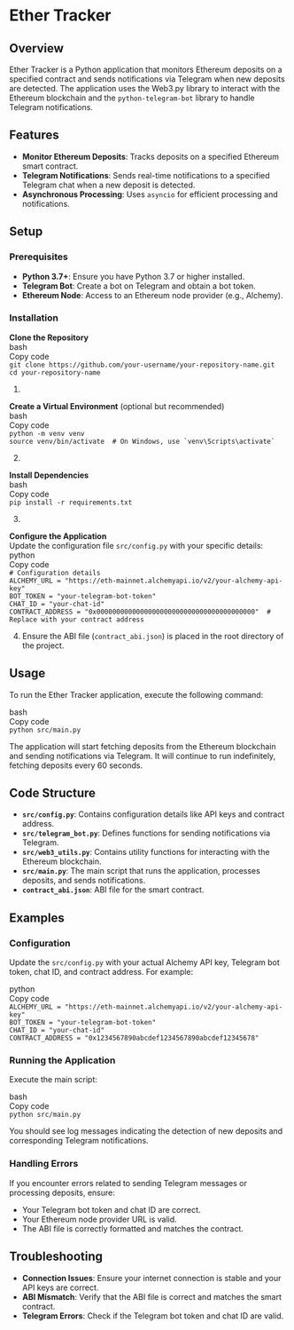 # **Ether Tracker**

## **Overview**

Ether Tracker is a Python application that monitors Ethereum deposits on a specified contract and sends notifications via Telegram when new deposits are detected. The application uses the Web3.py library to interact with the Ethereum blockchain and the `python-telegram-bot` library to handle Telegram notifications.

## **Features**

* **Monitor Ethereum Deposits**: Tracks deposits on a specified Ethereum smart contract.  
* **Telegram Notifications**: Sends real-time notifications to a specified Telegram chat when a new deposit is detected.  
* **Asynchronous Processing**: Uses `asyncio` for efficient processing and notifications.

## **Setup**

### **Prerequisites**

* **Python 3.7+**: Ensure you have Python 3.7 or higher installed.  
* **Telegram Bot**: Create a bot on Telegram and obtain a bot token.  
* **Ethereum Node**: Access to an Ethereum node provider (e.g., Alchemy).

### **Installation**

**Clone the Repository**  
bash  
Copy code  
`git clone https://github.com/your-username/your-repository-name.git`  
`cd your-repository-name`

1. 

**Create a Virtual Environment** (optional but recommended)  
bash  
Copy code  
`python -m venv venv`  
`` source venv/bin/activate  # On Windows, use `venv\Scripts\activate` ``

2. 

**Install Dependencies**  
bash  
Copy code  
`pip install -r requirements.txt`

3. 

**Configure the Application**  
Update the configuration file `src/config.py` with your specific details:  
python  
Copy code  
`# Configuration details`  
`ALCHEMY_URL = "https://eth-mainnet.alchemyapi.io/v2/your-alchemy-api-key"`  
`BOT_TOKEN = "your-telegram-bot-token"`  
`CHAT_ID = "your-chat-id"`  
`CONTRACT_ADDRESS = "0x0000000000000000000000000000000000000000"  # Replace with your contract address`

4. Ensure the ABI file (`contract_abi.json`) is placed in the root directory of the project.

## **Usage**

To run the Ether Tracker application, execute the following command:

bash  
Copy code  
`python src/main.py`

The application will start fetching deposits from the Ethereum blockchain and sending notifications via Telegram. It will continue to run indefinitely, fetching deposits every 60 seconds.

## **Code Structure**

* **`src/config.py`**: Contains configuration details like API keys and contract address.  
* **`src/telegram_bot.py`**: Defines functions for sending notifications via Telegram.  
* **`src/web3_utils.py`**: Contains utility functions for interacting with the Ethereum blockchain.  
* **`src/main.py`**: The main script that runs the application, processes deposits, and sends notifications.  
* **`contract_abi.json`**: ABI file for the smart contract.

## **Examples**

### **Configuration**

Update the `src/config.py` with your actual Alchemy API key, Telegram bot token, chat ID, and contract address. For example:

python  
Copy code  
`ALCHEMY_URL = "https://eth-mainnet.alchemyapi.io/v2/your-alchemy-api-key"`  
`BOT_TOKEN = "your-telegram-bot-token"`  
`CHAT_ID = "your-chat-id"`  
`CONTRACT_ADDRESS = "0x1234567890abcdef1234567890abcdef12345678"`

### **Running the Application**

Execute the main script:

bash  
Copy code  
`python src/main.py`

You should see log messages indicating the detection of new deposits and corresponding Telegram notifications.

### **Handling Errors**

If you encounter errors related to sending Telegram messages or processing deposits, ensure:

* Your Telegram bot token and chat ID are correct.  
* Your Ethereum node provider URL is valid.  
* The ABI file is correctly formatted and matches the contract.

## **Troubleshooting**

* **Connection Issues**: Ensure your internet connection is stable and your API keys are correct.  
* **ABI Mismatch**: Verify that the ABI file is correct and matches the smart contract.  
* **Telegram Errors**: Check if the Telegram bot token and chat ID are valid.

